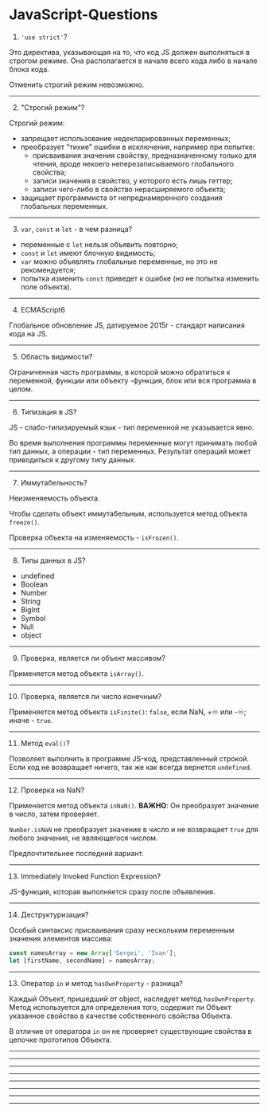# JavaScript-Questions


1. `'use strict'`?

Это директива, указывающая на то, что код JS должен выполняться в строгом режиме. Она располагается в начале всего кода либо в начале блока кода.

Отменить строгий режим невозможно.

***

2. "Строгий режим"?

Строгий режим:
- запрещает использование недекларированных переменных;
- преобразует "тихие" ошибки в исключения, например при попытке:
  * присваивания значения свойству, предназначенному только для чтения, вроде некоего неперезаписываемого глобального свойства;
  * записи значения в свойство, у которого есть лишь геттер;
  * записи чего-либо в свойство нерасширяемого объекта;
- защищает программиста от непреднамеренного создания глобальных переменных.

***

3. `var`, `const` и `let` - в чем разница?

- переменные с `let` нельзя объявить повторно;
- `const` и `let` имеют блочную видимость;
- `var` можно объявлять глобальные переменные, но это не рекомендуется;
- попытка изменить `const` приведет к ошибке (но не попытка изменить поле объекта).

***

4. ECMAScript6

Глобальное обновление JS, датируемое 2015г - стандарт написания кода на JS.

***

5. Область видимости?

Ограниченная часть программы, в которой можно обратиться к переменной, функции или объекту -функция, блок или вся программа в целом.

***

6. Типизация в JS?

JS - слабо-типизируемый язык - тип переменной не указывается явно. 

Во время выполнения программы переменные могут принимать любой тип данных, а операции - тип переменных. Результат операций может приводиться к другому типу данных.

***

7. Иммутабельность?

Неизменяемость объекта.

Чтобы сделать объект иммутабельным, используется метод объекта `freeze()`.

Проверка объекта на изменяемость - `isFrozen()`.

***

8. Типы данных в JS?

- undefined
- Boolean
- Number
- String
- BigInt
- Symbol
- Null
- object

***

9. Проверка, является ли объект массивом?

Применяется метод объекта `isArray()`.

***

10. Проверка, является ли число конечным?

Применяется метод объекта `isFinite()`: `false`, если NaN, +♾️ или -♾️; иначе - `true`.

***

11. Метод `eval()`?

Позволяет выполнить в программе JS-код, представленный строкой. Если код не возвращает ничего, так же как всегда вернется `undefined`.

***

12. Проверка на NaN?

Применяется метод объекта `inNaN()`. **ВАЖНО**: Он преобразует значение в число, затем проверяет.

`Number.isNaN` не преобразует значение в число и не возвращает `true` для любого значения, не являющегося числом. 

Предпочтительнее последний вариант.

***

13. Immediately Invoked Function Expression?

JS-функция, которая выполняется сразу после объявления.

***

14. Деструктуризация?

Особый синтаксис присваивания сразу нескольким переменным значения элементов массива:
```javascript
const namesArray = new Array['Sergei', 'Ivan'];
let [firstName, secondName] = namesArray;
```

***

13. Оператор `in` и метод `hasOwnProperty` - разница?

Каждый Объект, пришедший от object, наследует метод `hasOwnProperty`. Метод используется для определения того, содержит ли Объект указанное свойство в качестве собственного свойства Объекта.

В отличие от оператора `in` он не проверяет существующие свойства в цепочке прототипов Объекта.

***



***



***



***



***



***



***



***

